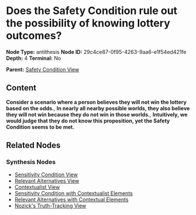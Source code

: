 # Does the Safety Condition rule out the possibility of knowing lottery outcomes?

**Node Type:** antithesis
**Node ID:** 29c4ce87-0f95-4263-9aa6-e1f54ed421fe
**Depth:** 4
**Terminal:** No

**Parent:** [Safety Condition View](safety-condition-view-synthesis-cc662db2-c791-42d6-9da3-3dff33be153d.md)

## Content

**Consider a scenario where a person believes they will not win the lottery based on the odds.**, **In nearly all nearby possible worlds, they also believe they will not win because they do not win in those worlds.**, **Intuitively, we would judge that they do not know this proposition, yet the Safety Condition seems to be met.**

## Related Nodes

### Synthesis Nodes

- [Sensitivity Condition View](sensitivity-condition-view-synthesis-f3ad2f65-67a5-464d-aef4-a0635a189305.md)
- [Relevant Alternatives View](relevant-alternatives-view-synthesis-11b5f67e-692d-4385-82cf-c9e9cc9f4f08.md)
- [Contextualist View](contextualist-view-synthesis-997d263a-a2a1-4217-807b-2ae75baa87cd.md)
- [Sensitivity Condition with Contextualist Elements](sensitivity-condition-with-contextualist-elements-synthesis-ccb53fa1-af6b-4ea5-a577-4ae4db2efbaf.md)
- [Relevant Alternatives with Contextual Elements](relevant-alternatives-with-contextual-elements-synthesis-04b81c75-074e-49a5-8e83-8cae1707e9c0.md)
- [Nozick's Truth-Tracking View](nozicks-truth-tracking-view-synthesis-2a671272-1bee-4fe3-8301-d1703cdd3828.md)
